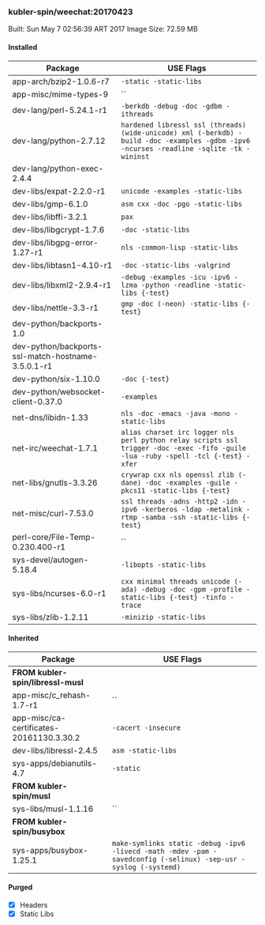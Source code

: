 ### kubler-spin/weechat:20170423

Built: Sun May  7 02:56:39 ART 2017
Image Size: 72.59 MB

#### Installed
Package | USE Flags
--------|----------
app-arch/bzip2-1.0.6-r7 | `-static -static-libs`
app-misc/mime-types-9 | ``
dev-lang/perl-5.24.1-r1 | `-berkdb -debug -doc -gdbm -ithreads`
dev-lang/python-2.7.12 | `hardened libressl ssl (threads) (wide-unicode) xml (-berkdb) -build -doc -examples -gdbm -ipv6 -ncurses -readline -sqlite -tk -wininst`
dev-lang/python-exec-2.4.4 | ` `
dev-libs/expat-2.2.0-r1 | `unicode -examples -static-libs`
dev-libs/gmp-6.1.0 | `asm cxx -doc -pgo -static-libs`
dev-libs/libffi-3.2.1 | `pax`
dev-libs/libgcrypt-1.7.6 | `-doc -static-libs`
dev-libs/libgpg-error-1.27-r1 | `nls -common-lisp -static-libs`
dev-libs/libtasn1-4.10-r1 | `-doc -static-libs -valgrind`
dev-libs/libxml2-2.9.4-r1 | `-debug -examples -icu -ipv6 -lzma -python -readline -static-libs {-test}`
dev-libs/nettle-3.3-r1 | `gmp -doc (-neon) -static-libs {-test}`
dev-python/backports-1.0 | ` `
dev-python/backports-ssl-match-hostname-3.5.0.1-r1 | ` `
dev-python/six-1.10.0 | `-doc {-test}`
dev-python/websocket-client-0.37.0 | `-examples`
net-dns/libidn-1.33 | `nls -doc -emacs -java -mono -static-libs`
net-irc/weechat-1.7.1 | `alias charset irc logger nls perl python relay scripts ssl trigger -doc -exec -fifo -guile -lua -ruby -spell -tcl {-test} -xfer`
net-libs/gnutls-3.3.26 | `crywrap cxx nls openssl zlib (-dane) -doc -examples -guile -pkcs11 -static-libs {-test}`
net-misc/curl-7.53.0 | `ssl threads -adns -http2 -idn -ipv6 -kerberos -ldap -metalink -rtmp -samba -ssh -static-libs {-test}`
perl-core/File-Temp-0.230.400-r1 | ``
sys-devel/autogen-5.18.4 | `-libopts -static-libs`
sys-libs/ncurses-6.0-r1 | `cxx minimal threads unicode (-ada) -debug -doc -gpm -profile -static-libs {-test} -tinfo -trace`
sys-libs/zlib-1.2.11 | `-minizip -static-libs`
#### Inherited
Package | USE Flags
--------|----------
**FROM kubler-spin/libressl-musl** |
app-misc/c_rehash-1.7-r1 | ``
app-misc/ca-certificates-20161130.3.30.2 | `-cacert -insecure`
dev-libs/libressl-2.4.5 | `asm -static-libs`
sys-apps/debianutils-4.7 | `-static`
**FROM kubler-spin/musl** |
sys-libs/musl-1.1.16 | ``
**FROM kubler-spin/busybox** |
sys-apps/busybox-1.25.1 | `make-symlinks static -debug -ipv6 -livecd -math -mdev -pam -savedconfig (-selinux) -sep-usr -syslog (-systemd)`
#### Purged
- [x] Headers
- [x] Static Libs
